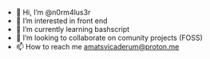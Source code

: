 - 👋 Hi, I’m @n0rm4lus3r
- 👀 I’m interested in front end
- 🌱 I’m currently learning bashscript
- 💞️ I’m looking to collaborate on comunity projects (FOSS)
- 📫 How to reach me amatsvicaderum@proton.me
